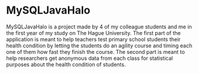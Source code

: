# MySQLJavaHalo

MySQLJavaHalo is a project made by 4 of my colleague students and me in the first year of my study on The Hague University.
The first part of the application is meant to help teachers test primary school students their health condition by letting the students
do an agility course and timing each one of them how fast they finish the course. The second part is meant to help researchers 
get anonymous data from each class for statistical purposes about the health condition of students.
